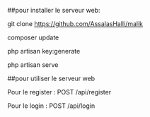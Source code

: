 ##pour installer le serveur web:

git clone https://github.com/AssalasHalli/malik

composer update

php artisan key:generate

php artisan serve 


##pour utiliser le serveur web 

Pour le register : POST /api/register

Pour le login : POST /api/login
